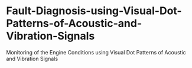 # Fault-Diagnosis-using-Visual-Dot-Patterns-of-Acoustic-and-Vibration-Signals
Monitoring of the Engine Conditions using Visual Dot Patterns of Acoustic and Vibration Signals
